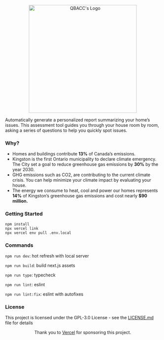 <p align="center">
<img src="https://raw.githubusercontent.com/QBACC/home-project/master/public/logo.png" alt="QBACC's Logo" width="350px" />
</p>

Automatically generate a personalized report summarizing your home’s issues. This assessment tool guides you through your house room by room, asking a series of questions to help you quickly spot issues.

### Why?

- Homes and buildings contribute **13%** of Canada’s emissions.
- Kingston is the first Ontario municipality to declare climate emergency. The City set a goal to reduce greenhouse gas emissions by **30%** by the year 2030.
- GHG emissions such as CO2, are contributing to the current climate crisis. You can help minimize your climate impact by evaluating your house.
- The energy we consume to heat, cool and power our homes represents **14%** of Kingston’s greenhouse gas emissions and cost nearly **\$90 million.**

### Getting Started

```
npm install
npx vercel link
npx vercel env pull .env.local
```

### Commands

`npm run dev`: hot refresh with local server

`npm run build`: build next.js assets

`npm run type`: typecheck

`npm run lint`: eslint

`npm run lint:fix`: eslint with autofixes

### License

This project is licensed under the GPL-3.0 License - see the [LICENSE.md](https://github.com/QBACC/home-project/blob/master/LICENSE) file for details

<div style="text-align: center">
Thank you to <a href="https://vercel.com/?utm_source=qbacc-home-project&utm_campaign=oss">Vercel</a> for sponsoring this project.
</dvi>
